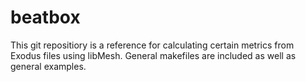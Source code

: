 # beatbox
This git repositiory is a reference for calculating certain metrics from Exodus files using libMesh. General makefiles are included as well as general examples.   
